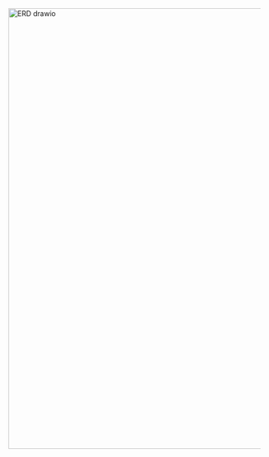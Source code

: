 
<img width="1821" height="881" alt="ERD drawio" src="https://github.com/user-attachments/assets/4c461df0-abb5-432c-994e-dd553c54ed8a" />
